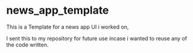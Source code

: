 # news_app_template


This is a Template for a news app UI i worked on, 

I sent this to my repository for future use incase i wanted to reuse any of the code written. 


